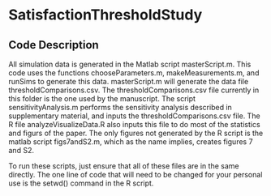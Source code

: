 # SatisfactionThresholdStudy

## Code Description

All simulation data is generated in the Matlab script masterScript.m. This code uses the functions chooseParameters.m, makeMeasurements.m, and runSims to generate this data. masterScript.m will generate the data file thresholdComparisons.csv. The thresholdComparisons.csv file currently in this folder is the one used by the manuscript. The script sensitivityAnalysis.m performs the sensitivity analysis described in supplementary material, and inputs the thresholdComparisons.csv file. The R file analyzeVisualizeData.R also inputs this file to do most of the statistics and figurs of the paper. The only figures not generated by the R script is the matlab script figs7andS2.m, which as the name implies, creates figures 7 and S2. 

To run these scripts, just ensure that all of these files are in the same directly. The one line of code that will need to be changed for your personal use is the setwd() command in the R script. 
